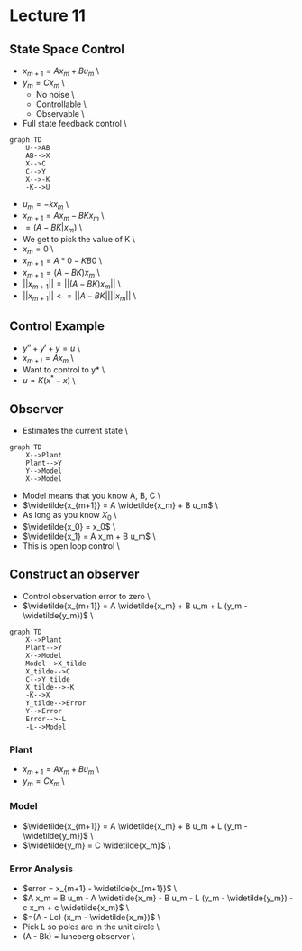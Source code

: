 # Lecture 11

## State Space Control

* $x_{m+1} = A x_m + B u_m$ \
* $y_m = C x_m$ \
    * No noise \
    * Controllable \
    * Observable \
* Full state feedback control \

~~~mermaid
graph TD
    U-->AB
    AB-->X
    X-->C
    C-->Y
    X-->-K
    -K-->U
~~~

* $u_m = -k x_m$ \
* $x_{m+1} = A x_m - B K x_m$ \
* $=(A - B K | x_m)$ \
* We get to pick the value of K \
* $x_m = 0$ \
* $x_{m+1} = A * 0 - K B 0$ \
* $x_{m+1} = (A - B K) x_m$ \
* $||x_{m+1}|| = ||(A - B K) x_m||$ \
* $||x_{m+1}|| <= ||A - B K|| ||x_m||$ \

## Control Example

* $y'' + y' + y = u$ \
* $x_{m+!} = A x_m$ \
* Want to control to y* \
* $u = K(x^* - x)$ \

## Observer

* Estimates the current state \

~~~mermaid
graph TD
    X-->Plant
    Plant-->Y
    Y-->Model
    X-->Model
~~~

* Model means that you know A, B, C \
* $\widetilde{x_{m+1}} = A \widetilde{x_m} + B u_m$ \
* As long as you know $X_0$ \
* $\widetilde{x_0} = x_0$ \
* $\widetilde{x_1} = A x_m + B u_m$ \
* This is open loop control \

## Construct an observer

* Control observation error to zero \
* $\widetilde{x_{m+1}} = A \widetilde{x_m} + B u_m + L (y_m - \widetilde{y_m})$ \

~~~mermaid
graph TD
    X-->Plant
    Plant-->Y
    X-->Model
    Model-->X_tilde
    X_tilde-->C
    C-->Y_tilde
    X_tilde-->-K
    -K-->X
    Y_tilde-->Error
    Y-->Error
    Error-->-L
    -L-->Model
~~~

### Plant

* $x_{m+1} = A x_m + B u_m$ \
* $y_m = C x_m$ \

### Model

* $\widetilde{x_{m+1}} = A \widetilde{x_m} + B u_m + L (y_m - \widetilde{y_m})$ \
* $\widetilde{y_m} = C \widetilde{x_m}$ \

### Error Analysis

* $error = x_{m+1} - \widetilde{x_{m+1}}$ \
* $A x_m = B u_m - A \widetilde{x_m} - B u_m - L (y_m - \widetilde{y_m}) - c x_m + c \widetilde{x_m}$ \
* $=(A - Lc) (x_m - \widetilde{x_m})$ \
* Pick L so poles are in the unit circle \
* (A - Bk) = luneberg observer \
